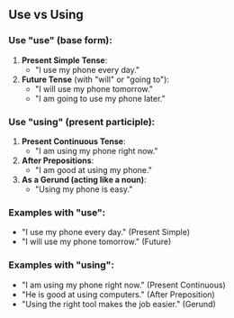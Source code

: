 
## Use vs Using

### Use "use" (base form):
1. **Present Simple Tense**:
   - "I use my phone every day."
2. **Future Tense** (with "will" or "going to"):
   - "I will use my phone tomorrow."
   - "I am going to use my phone later."

### Use "using" (present participle):
1. **Present Continuous Tense**:
   - "I am using my phone right now."
2. **After Prepositions**:
   - "I am good at using my phone."
3. **As a Gerund (acting like a noun)**:
   - "Using my phone is easy."

### Examples with "use":
- "I use my phone every day." (Present Simple)
- "I will use my phone tomorrow." (Future)

### Examples with "using":
- "I am using my phone right now." (Present Continuous)
- "He is good at using computers." (After Preposition)
- "Using the right tool makes the job easier." (Gerund)

